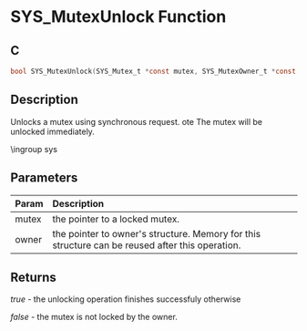 # SYS_MutexUnlock Function

## C

```c
bool SYS_MutexUnlock(SYS_Mutex_t *const mutex, SYS_MutexOwner_t *const owner);
```

## Description

 Unlocks a mutex using synchronous request.
ote  The mutex will be unlocked immediately.


\ingroup sys

## Parameters

| Param | Description |
|:----- |:----------- |
| mutex | the pointer to a locked mutex. |
| owner | the pointer to owner's structure. Memory for this structure can be reused after this operation.  

## Returns

*true* - the unlocking operation finishes successfuly otherwise

*false* - the mutex is not locked by the owner.


